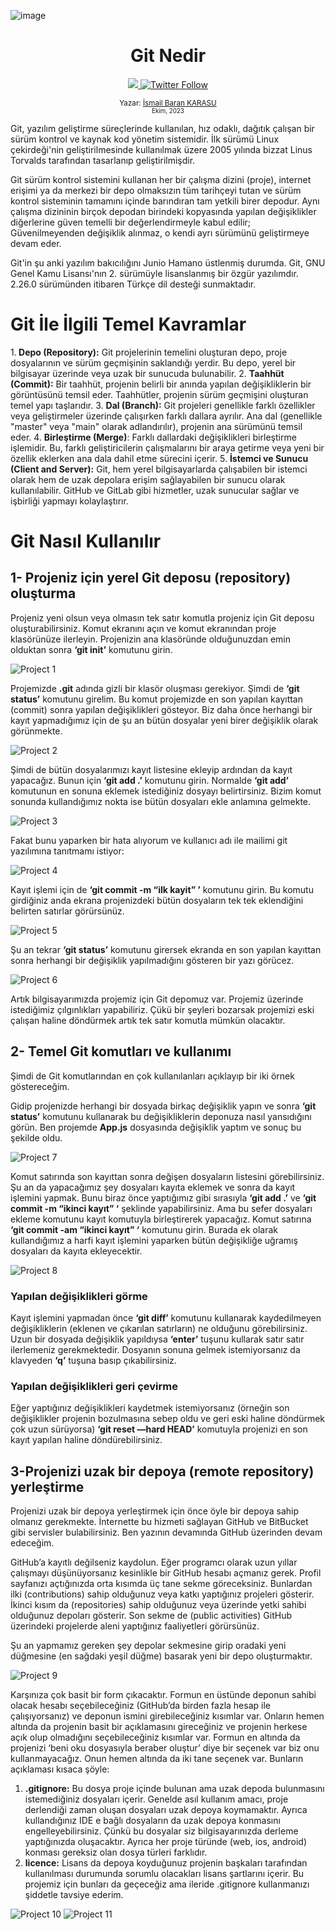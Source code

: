 ![image](https://github.com/DifferenTismail/Git-Nedir/assets/73929739/88d99bdf-9e46-43aa-a34f-766dd7ebfa06)
<div align="center">
  <h1> Git Nedir</h1>
  <a class="header-badge" target="_blank" href="https://www.linkedin.com/in/ismail-baran-karasu-a98916227/">
  <img src="https://img.shields.io/badge/style--5eba00.svg?label=LinkedIn&logo=linkedin&style=social">
  </a>
  <a class="header-badge" target="_blank" href="https://twitter.com/ismaiBaranK">
  <img alt="Twitter Follow" src="https://img.shields.io/twitter/follow/ismailBaranK?style=social">
  </a>

<sub>Yazar:
<a href="https://www.linkedin.com/in/ismail-baran-karasu-a98916227/" target="_blank">İsmail Baran KARASU</a><br>
<small> Ekim, 2023</small>
</sub>

</div>
Git, yazılım geliştirme süreçlerinde kullanılan, hız odaklı, dağıtık çalışan bir sürüm kontrol ve kaynak kod yönetim sistemidir. İlk sürümü Linux çekirdeği'nin geliştirilmesinde kullanılmak üzere 2005 yılında bizzat Linus Torvalds tarafından tasarlanıp geliştirilmişdir.

Git sürüm kontrol sistemini kullanan her bir çalışma dizini (proje), internet erişimi ya da merkezi bir depo olmaksızın tüm tarihçeyi tutan ve sürüm kontrol sisteminin tamamını içinde barındıran tam yetkili birer depodur. Aynı çalışma dizininin birçok depodan birindeki kopyasında yapılan değişiklikler diğerlerine güven temelli bir değerlendirmeyle kabul edilir; Güvenilmeyenden değişiklik alınmaz, o kendi ayrı sürümünü geliştirmeye devam eder.

Git'in şu anki yazılım bakıcılığını Junio Hamano üstlenmiş durumda. Git, GNU Genel Kamu Lisansı'nın 2. sürümüyle lisanslanmış bir özgür yazılımdır. 2.26.0 sürümünden itibaren Türkçe dil desteği sunmaktadır.



# Git İle İlgili Temel Kavramlar 
1.<b> Depo (Repository):</b> Git projelerinin temelini oluşturan depo, proje dosyalarının ve sürüm geçmişinin saklandığı yerdir. Bu depo, yerel bir bilgisayar üzerinde veya uzak bir sunucuda bulunabilir.
2. <b>Taahhüt (Commit):</b> Bir taahhüt, projenin belirli bir anında yapılan değişikliklerin bir görüntüsünü temsil eder. Taahhütler, projenin sürüm geçmişini oluşturan temel yapı taşlarıdır.
3. <b>Dal (Branch):</b> Git projeleri genellikle farklı özellikler veya geliştirmeler üzerinde çalışırken farklı dallara ayrılır. Ana dal (genellikle "master" veya "main" olarak adlandırılır), projenin ana sürümünü temsil eder.
4. <b>Birleştirme (Merge)</b>: Farklı dallardaki değişiklikleri birleştirme işlemidir. Bu, farklı geliştiricilerin çalışmalarını bir araya getirme veya yeni bir özellik eklerken ana dala dahil etme sürecini içerir.
5. <b>İstemci ve Sunucu (Client and Server):</b> Git, hem yerel bilgisayarlarda çalışabilen bir istemci olarak hem de uzak depolara erişim sağlayabilen bir sunucu olarak kullanılabilir. GitHub ve GitLab gibi hizmetler, uzak sunucular sağlar ve işbirliği yapmayı kolaylaştırır.

# Git Nasıl Kullanılır
## 1- Projeniz için yerel Git deposu (repository) oluşturma
Projeniz yeni olsun veya olmasın tek satır komutla projeniz için Git deposu oluşturabilirsiniz.
Komut ekranını açın ve komut ekranından proje klasörünüze ilerleyin. Projenizin ana klasöründe olduğunuzdan emin olduktan sonra <b>‘git init’</b> komutunu girin.

![Project 1](gitinit.PNG)

Projemizde <b>.git</b> adında gizli bir klasör oluşması gerekiyor. Şimdi de <b>‘git status’</b> komutunu girelim. Bu komut projemizde en son yapılan kayıttan (commit) sonra yapılan değişiklikleri gösteyor. Biz daha önce herhangi bir kayıt yapmadığımız için de şu an bütün dosyalar yeni birer değişiklik olarak görünmekte.

![Project 2](gitstatus.PNG)

Şimdi de bütün dosyalarımızı kayıt listesine ekleyip ardından da kayıt yapacağız. Bunun için <b>‘git add .’</b> komutunu girin. Normalde <b>‘git add’</b> komutunun en sonuna eklemek istediğiniz dosyayı belirtirsiniz. Bizim komut sonunda kullandığımız nokta ise bütün dosyaları ekle anlamına gelmekte.

![Project 3](gitaddvegittcommit.PNG)

Fakat bunu yaparken bir hata alıyorum ve kullanıcı adı ile mailimi git yazılımına tanıtmamı istiyor:

![Project 4](gitkullaniciadivemail.PNG)

Kayıt işlemi için de <b>‘git commit -m “ilk kayit” ’</b> komutunu girin. Bu komutu girdiğiniz anda ekrana projenizdeki bütün dosyaların tek tek eklendiğini belirten satırlar görürsünüz.

![Project 5](gitcommit.PNG)

Şu an tekrar <b>‘git status’</b> komutunu girersek ekranda en son yapılan kayıttan sonra herhangi bir değişiklik yapılmadığını gösteren bir yazı görücez.

![Project 6](gitstatusp.PNG)

Artık bilgisayarımızda projemiz için Git depomuz var. Projemiz üzerinde istediğimiz çılgınlıkları yapabiliriz. Çükü bir şeyleri bozarsak projemizi eski çalışan haline döndürmek artık tek satır komutla mümkün olacaktır.

## 2- Temel Git komutları ve kullanımı
Şimdi de Git komutlarından en çok kullanılanları açıklayıp bir iki örnek göstereceğim.

Gidip projenizde herhangi bir dosyada birkaç değişiklik yapın ve sonra <b>‘git status’</b> komutunu kullanarak bu değişikliklerin deponuza nasıl yansıdığını görün. Ben projemde <b>App.js</b> dosyasında değişiklik yaptım ve sonuç bu şekilde oldu.

![Project 7](gitstatusbp.PNG)

Komut satırında son kayıttan sonra değişen dosyaların listesini görebilirsiniz. Şu an da yapacağımız şey dosyaları kayıta eklemek ve sonra da kayıt işlemini yapmak. Bunu biraz önce yaptığımız gibi sırasıyla <b>‘git add .’</b> ve <b>‘git commit -m “ikinci kayıt” ‘</b> şeklinde yapabilirsiniz. Ama bu sefer dosyaları ekleme komutunu kayıt komutuyla birleştirerek yapacağız. Komut satırına <b>‘git commit -am “ikinci kayıt” ‘</b> komutunu girin. Burada ek olarak kullandığımız a harfi kayıt işlemini yaparken bütün değişikliğe uğramış dosyaları da kayıta ekleyecektir.

![Project 8](gitcommitam.PNG)

### Yapılan değişiklikleri görme

Kayıt işlemini yapmadan önce <b>‘git diff’</b> komutunu kullanarak kaydedilmeyen değişikliklerin (eklenen ve çıkarılan satırların) ne olduğunu görebilirsiniz. Uzun bir dosyada değişiklik yapıldıysa <b>‘enter’</b> tuşunu kullarak satır satır ilerlemeniz gerekmektedir. Dosyanın sonuna gelmek istemiyorsanız da klavyeden <b>‘q’</b> tuşuna basıp çıkabilirsiniz.

### Yapılan değişiklikleri geri çevirme

Eğer yaptığınız değişiklikleri kaydetmek istemiyorsanız (örneğin son değişiklikler projenin bozulmasına sebep oldu ve geri eski haline döndürmek çok uzun sürüyorsa) <b> ‘git reset —hard HEAD’</b> komutuyla projenizi en son kayıt yapılan haline döndürebilirsiniz.

## 3-Projenizi uzak bir depoya (remote repository) yerleştirme

Projenizi uzak bir depoya yerleştirmek için önce öyle bir depoya sahip olmanız gerekmekte. İnternette bu hizmeti sağlayan GitHub ve BitBucket gibi servisler bulabilirsiniz. Ben yazının devamında GitHub üzerinden devam edeceğim.

GitHub’a kayıtlı değilseniz kaydolun. Eğer programcı olarak uzun yıllar çalışmayı düşünüyorsanız kesinlikle bir GitHub hesabı açmanız gerek. Profil sayfanızı açtığınızda orta kısımda üç tane sekme göreceksiniz. Bunlardan ilki (contributions) sahip olduğunuz veya katkı yaptığınız projeleri gösterir. İkinci kısım da (repositories) sahip olduğunuz veya üzerinde yetki sahibi olduğunuz depoları gösterir. Son sekme de (public activities) GitHub üzerindeki projelerde aleni yaptığınız faaliyetleri görürsünüz.

Şu an yapmamız gereken şey depolar sekmesine girip oradaki yeni düğmesine (en sağdaki yeşil düğme) basarak yeni bir depo oluşturmaktır.

![Project 9](github.PNG)

Karşınıza çok basit bir form çıkacaktır. Formun en üstünde deponun sahibi olacak hesabı seçebileceğiniz (GitHub’da birden fazla hesap ile çalışıyorsanız) ve deponun ismini girebileceğiniz kısımlar var. Onların hemen altında da projenin basit bir açıklamasını gireceğiniz ve projenin herkese açık olup olmadığını seçebileceğiniz kısımlar var.
Formun en altında da projenizi ‘beni oku dosyasıyla beraber oluştur’ diye bir seçenek var biz onu kullanmayacağız. Onun hemen altında da iki tane seçenek var. Bunların açıklaması kısaca şöyle:
 1. <b>.gitignore:</b> Bu dosya proje içinde bulunan ama uzak depoda bulunmasını istemediğiniz dosyaları içerir. Genelde asıl kullanım amacı, proje derlendiği zaman oluşan dosyaları uzak depoya koymamaktır. Ayrıca kullandığınız IDE e bağlı dosyaların da uzak depoya konmasını engelleyebilirsiniz. Çünkü bu dosyalar siz bilgisayarınızda derleme yaptığınızda oluşacaktır. Ayrıca her proje türünde (web, ios, android) konması gereksiz olan dosya türleri farklıdır.
 2. <b>licence:</b> Lisans da depoya koyduğunuz projenin başkaları tarafından kullanılması durumunda sorumlu olacakları lisans şartlarını içerir.
Bu projemiz için bunları da geçeceğiz ama ileride .gitignore kullanmanızı şiddetle tavsiye ederim.

![Project 10](githubnewrepo.PNG)
![Project 11](createrepo.PNG)

